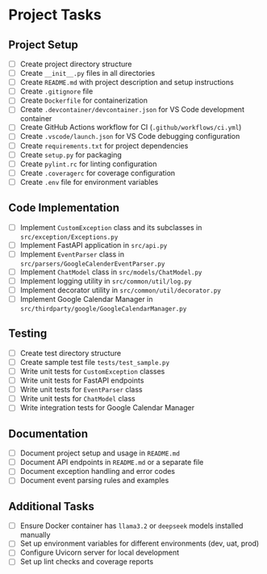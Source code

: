 # Project Tasks

## Project Setup
- [ ] Create project directory structure
- [ ] Create `__init__.py` files in all directories
- [ ] Create `README.md` with project description and setup instructions
- [ ] Create `.gitignore` file
- [ ] Create `Dockerfile` for containerization
- [ ] Create `.devcontainer/devcontainer.json` for VS Code development container
- [ ] Create GitHub Actions workflow for CI (`.github/workflows/ci.yml`)
- [ ] Create `.vscode/launch.json` for VS Code debugging configuration
- [ ] Create `requirements.txt` for project dependencies
- [ ] Create `setup.py` for packaging
- [ ] Create `pylint.rc` for linting configuration
- [ ] Create `.coveragerc` for coverage configuration
- [ ] Create `.env` file for environment variables

## Code Implementation
- [ ] Implement `CustomException` class and its subclasses in `src/exception/Exceptions.py`
- [ ] Implement FastAPI application in `src/api.py`
- [ ] Implement `EventParser` class in `src/parsers/GoogleCalenderEventParser.py`
- [ ] Implement `ChatModel` class in `src/models/ChatModel.py`
- [ ] Implement logging utility in `src/common/util/log.py`
- [ ] Implement decorator utility in `src/common/util/decorator.py`
- [ ] Implement Google Calendar Manager in `src/thirdparty/google/GoogleCalendarManager.py`

## Testing
- [ ] Create test directory structure
- [ ] Create sample test file `tests/test_sample.py`
- [ ] Write unit tests for `CustomException` classes
- [ ] Write unit tests for FastAPI endpoints
- [ ] Write unit tests for `EventParser` class
- [ ] Write unit tests for `ChatModel` class
- [ ] Write integration tests for Google Calendar Manager

## Documentation
- [ ] Document project setup and usage in `README.md`
- [ ] Document API endpoints in `README.md` or a separate file
- [ ] Document exception handling and error codes
- [ ] Document event parsing rules and examples

## Additional Tasks
- [ ] Ensure Docker container has `llama3.2` or `deepseek` models installed manually
- [ ] Set up environment variables for different environments (dev, uat, prod)
- [ ] Configure Uvicorn server for local development
- [ ] Set up lint checks and coverage reports
